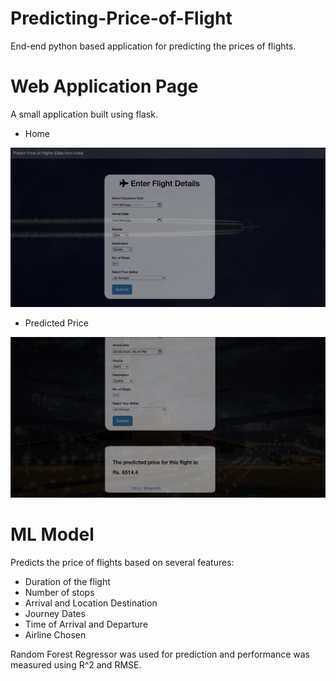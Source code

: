 # Predicting-Price-of-Flight

End-end python based application for predicting the prices of flights. 

# Web Application Page

A small application built using flask.

* Home

![](images/Home.png)

* Predicted Price

![](images/Predicted.png)

# ML Model
Predicts the price of flights based on several features:
* Duration of the flight 
* Number of stops
* Arrival and Location Destination
* Journey Dates
* Time of Arrival and Departure
* Airline Chosen

Random Forest Regressor was used for prediction and performance was measured using R^2 and RMSE.
